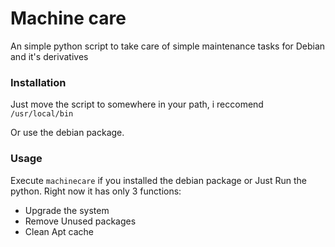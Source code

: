 # Machine care
An simple python script to take care of simple maintenance tasks for Debian and it's derivatives

### Installation

Just move the script to somewhere in your path, i reccomend ```/usr/local/bin```

Or use the debian package.

### Usage

Execute ```machinecare``` if you installed the debian package or Just Run the python. Right now it has only 3 functions:

- Upgrade the system
- Remove Unused packages
- Clean Apt cache
